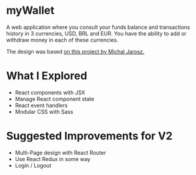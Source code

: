 # myWallet

A web application where you consult your funds balance and transactions history in 3 currencies, USD, BRL and EUR. You have the ability to add or withdraw money in each of these currencies.

The design was based [on this project by Michal Jarosz.](https://dribbble.com/shots/5812332)

# What I Explored

* React components with JSX
* Manage React component state
* React event handlers
* Modular CSS with Sass

# Suggested Improvements for V2

* Multi-Page design with React Router
* Use React Redux in some way
* Login / Logout